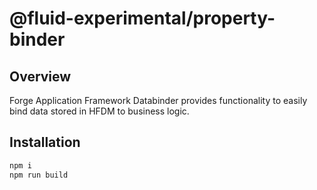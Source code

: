 # @fluid-experimental/property-binder

## Overview
Forge Application Framework Databinder provides functionality to easily bind data stored in HFDM to business logic.

## Installation

```bash
npm i
npm run build
```
